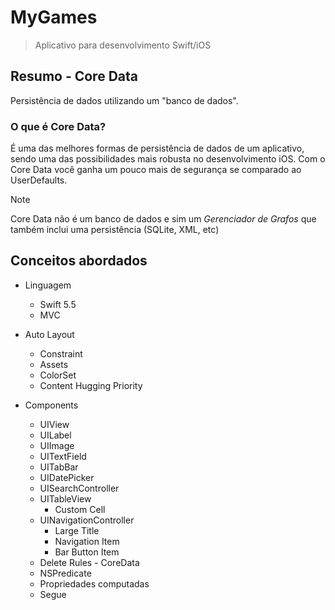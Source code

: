 # MyGames
> Aplicativo para desenvolvimento Swift/iOS

## Resumo - Core Data

Persistência de dados utilizando um "banco de dados".

### O que é Core Data?

É uma das melhores formas de persistência de dados de um aplicativo, sendo uma das possibilidades mais robusta no desenvolvimento iOS. Com o Core Data você ganha um pouco mais de segurança se comparado ao UserDefaults.

   >[!NOTE]
   >
   >Core Data não é um banco de dados e sim um *Gerenciador de Grafos* que também inclui uma persistência (SQLite, XML, etc)

## Conceitos abordados

* Linguagem
    * Swift 5.5
    * MVC
    
* Auto Layout
    * Constraint
    * Assets
    * ColorSet
    * Content Hugging Priority
    
* Components
    * UIView
    * UILabel
    * UIImage
    * UITextField
    * UITabBar
    * UIDatePicker
    * UISearchController
    * UITableView
        * Custom Cell
    * UINavigationController
        * Large Title
        * Navigation Item
        * Bar Button Item
    * Delete Rules - CoreData
    * NSPredicate
    * Propriedades computadas
    * Segue
    

